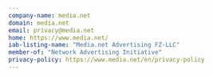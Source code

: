```yaml
---
company-name: media.net
domain: media.net
email: privacy@media.net
home: https://www.media.net/
iab-listing-name: "Media.net Advertising FZ-LLC"
member-of: "Network Advertising Initiative"
privacy-policy: https://www.media.net/en/privacy-policy
---
```




